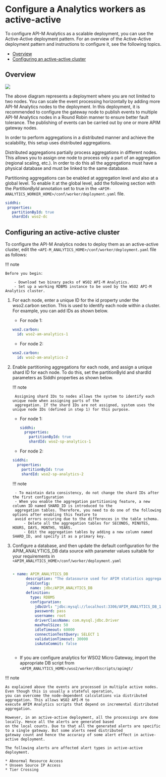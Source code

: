 # Configure a Analytics workers as active-active

To configure API-M Analytics as a scalable deployment, you can use the Active-Active deployment pattern. For an 
overview of the Active-Active deployment pattern and instructions to configure it, see the following topics.

- [Overview](#overview)
- [Configuring an active-active cluster](#configuring-an-active-active-cluster)


## Overview
![]({{base_path}}/assets/img/setup-and-install/configure_apim_analytics/active-active-deployment.png)

The above diagram represents a deployment where you are not limited to two nodes. You can scale the event processing 
horizontally by adding more API-M Analytics nodes to the deployment. In this deployment, it is recommended to 
configure the gateway node to publish events to multiple API-M Analytics nodes in a Round Robin manner to ensure 
better fault tolerance. The publishing of events can be carried out by one or more APIM gateway nodes.

In order to perform aggregations in a distributed manner and achieve the scalability, this setup uses distributed aggregations.

Distributed aggregations partially process aggregations in different nodes. This allows you to assign one node to 
process only a part of an aggregation (regional scaling, etc.). In order to do this all the aggregations must have a 
physical database and must be linked to the same database.

Partitioning aggregations can be enabled at aggregation level and also at a global level. To enable it at the global 
level, add the following section with the *PartitionById* annotation set to true in the 
`<APIM-ANALYTICS_WORKER_HOME>/conf/worker/deployment.yaml` file.

``` yaml
siddhi:
 properties:
   partitionById: true
   shardId: wso2-dc
```

## Configuring an active-active cluster
   
To configure the API-M Analytics nodes to deploy them as an active-active cluster, edit the `<API-M_ANALYTICS_HOME>/conf/worker/deployment.yaml` file as follows:

!!! note

    Before you begin:
    
        - Download two binary packs of WSO2 API-M Analytics.
        - Set up a working RDBMS instance to be used by the WSO2 API-M Analytics cluster.
        
1. For each node, enter a unique ID for the id property under the wso2.carbon section. This is used to identify each 
node within a cluster. For example, you can add IDs as shown below.
    - For node 1:
    ``` yaml
    wso2.carbon:
      id: wso2-am-analytics-1
    ```
    - For node 2:
    ``` yaml
    wso2.carbon:
      id: wso2-am-analytics-2
    ```
    
2. Enable partitioning aggregations for each node, and assign a unique shard ID for each node. To do this, set the 
partitionById and shardId parameters as Siddhi properties as shown below.

    !!! note 
        
        Assigning shard IDs to nodes allows the system to identify each unique node when assigning parts of the 
        aggregation. If the shard IDs are not assigned, system uses the unique node IDs (defined in step 1) for this purpose.
        
    - For node 1:
        ``` yaml
        siddhi:
          properties:
            partitionById: true
            shardId: wso2-sp-analytics-1
        ```
    - For node 2:
    ``` yaml
    siddhi:
      properties:
        partitionById: true
        shardId: wso2-sp-analytics-2
    ```
    
    !!! note 
    
        - To maintain data consistency, do not change the shard IDs after the first configuration
        - When you enable the aggregation partitioning feature, a new column ID named SHARD_ID is introduced to the 
        aggregation tables. Therefore, you need to do one of the following options after enabling this feature to 
        avoid errors occuring due to the differences in the table schema.
            - Delete all the aggregation tables for SECONDS, MINUTES, HOURS, DAYS, MONTHS, YEARS. 
            - Edit the aggregation tables by adding a new column named SHARD_ID, and specify it as a primary key.

3. Configure a database, and then update the default configuration for the APIM_ANALYTICS_DB data source with 
parameter values suitable for your requirements in `<APIM_ANALYTICS_HOME>/conf/worker/deployment.yaml`

   ``` yaml
    
   - name: APIM_ANALYTICS_DB
         description: "The datasource used for APIM statistics aggregated data."
         jndiConfig:
           name: jdbc/APIM_ANALYTICS_DB
         definition:
           type: RDBMS
           configuration:
             jdbcUrl: "jdbc:mysql://localhost:3306/APIM_ANALYTICS_DB_1?useSSL=false"
             password: pass
             username: root
             driverClassName: com.mysql.jdbc.Driver
             maxPoolSize: 50
             idleTimeout: 60000
             connectionTestQuery: SELECT 1
             validationTimeout: 30000
             isAutoCommit: false
         
   ```  
   
   - If you are configure analytics for WSO2 Micro Gateway, import the 
   appropriate DB script from `<APIM_ANALYTICS_HOME>/wso2/worker/dbscripts/apimgt/`

!!! note 

    As explained above the events are processed in multiple active nodes. Even though this is usually a stateful operation,
    you can overcome the node-dependent calculations via distributed aggregation. This allows WSO2 API-M to
    execute APIM Analytics scripts that depend on incremental distributed aggregation.
    
    However, in an active-active deployment, all the processings are done locally. Hence all the alerts are generated based 
    on the local counts. Due to that all the generated alerts are specific to a single gateway. But some alerts need distributed
    gateway count and hence the accuracy of some alert effect in active-active deployment.

    The following alerts are affected alert types in active-active deployment.

    * Abnormal Resource Access
    * Unseen Source IP Access
    * Tier Crossing
